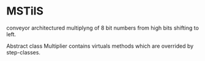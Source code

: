 # MSTiIS

conveyor architectured multiplyng of 8 bit numbers from high bits shifting to left.

Abstract class Multiplier contains virtuals methods which are overrided by step-classes.

